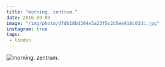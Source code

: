 ```yaml
---
title: "morning. zentrum."
date: 2016-09-09
image: "/img/photo/dfdb18bd364e5a23f5c2b5ee810c03dc.jpg"
instagram: true
tags:
 - london
---
```


![morning. zentrum.](/img/photo/dfdb18bd364e5a23f5c2b5ee810c03dc.jpg)
